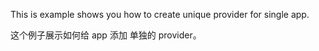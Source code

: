 This is example shows you how to create unique provider for single app.

这个例子展示如何给 app 添加 单独的 provider。